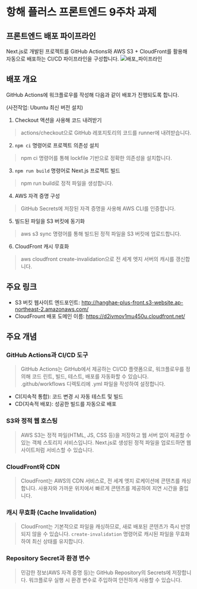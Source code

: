 # 항해 플러스 프론트엔드 9주차 과제

## 프론트엔드 배포 파이프라인
Next.js로 개발된 프로젝트를 GitHub Actions와 AWS S3 + CloudFront를 활용해 자동으로 배포하는 CI/CD 파이프라인을 구성합니다.
![배포_파이프라인](https://github.com/user-attachments/assets/57019217-7802-414d-9856-d5b376a50230)


## 배포 개요

GitHub Actions에 워크플로우를 작성해 다음과 같이 배포가 진행되도록 합니다.

(사전작업: Ubuntu 최신 버전 설치)

1. Checkout 액션을 사용해 코드 내려받기
> actions/checkout으로 GitHub 레포지토리의 코드를 runner에 내려받습니다.

2. `npm ci` 명령어로 프로젝트 의존성 설치
> npm ci 명령어를 통해 lockfile 기반으로 정확한 의존성을 설치합니다.

3. `npm run build` 명령어로 Next.js 프로젝트 빌드
> npm run build로 정적 파일을 생성합니다.


4. AWS 자격 증명 구성
> GitHub Secrets에 저장된 자격 증명을 사용해 AWS CLI를 인증합니다.


5. 빌드된 파일을 S3 버킷에 동기화
> aws s3 sync 명령어를 통해 빌드된 정적 파일을 S3 버킷에 업로드합니다.


6. CloudFront 캐시 무효화
> aws cloudfront create-invalidation으로 전 세계 엣지 서버의 캐시를 갱신합니다.



## 주요 링크

- S3 버킷 웹사이트 엔드포인트: http://hanghae-plus-front.s3-website.ap-northeast-2.amazonaws.com/
- CloudFrount 배포 도메인 이름: https://d2ivmov1mu450u.cloudfront.net/

## 주요 개념

### GitHub Actions과 CI/CD 도구
> GitHub Actions는 GitHub에서 제공하는 CI/CD 플랫폼으로, 워크플로우를 정의해 코드 린트, 빌드, 테스트, 배포를 자동화할 수 있습니다.
.github/workflows 디렉토리에 .yml 파일을 작성하여 설정합니다.
- CI(지속적 통합): 코드 변경 시 자동 테스트 및 빌드
- CD(지속적 배포): 성공한 빌드를 자동으로 배포

### S3와 정적 웹 호스팅
> AWS S3는 정적 파일(HTML, JS, CSS 등)을 저장하고 웹 서버 없이 제공할 수 있는 객체 스토리지 서비스입니다.
Next.js로 생성된 정적 파일을 업로드하면 웹사이트처럼 서비스할 수 있습니다.

### CloudFront와 CDN
> CloudFront는 AWS의 CDN 서비스로, 전 세계 엣지 로케이션에 콘텐츠를 캐싱합니다.
사용자와 가까운 위치에서 빠르게 콘텐츠를 제공하여 지연 시간을 줄입니다.

### 캐시 무효화 (Cache Invalidation)
> CloudFront는 기본적으로 파일을 캐싱하므로, 새로 배포된 콘텐츠가 즉시 반영되지 않을 수 있습니다.
`create-invalidation` 명령어로 캐시된 파일을 무효화하여 최신 상태를 유지합니다.

### Repository Secret과 환경 변수
> 민감한 정보(AWS 자격 증명 등)는 GitHub Repository의 Secrets에 저장합니다.
워크플로우 실행 시 환경 변수로 주입하여 안전하게 사용할 수 있습니다.

